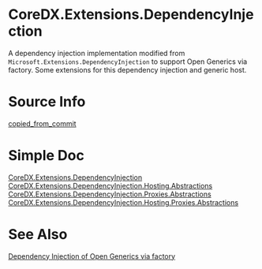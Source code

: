 # CoreDX.Extensions.DependencyInjection

A dependency injection implementation modified from `Microsoft.Extensions.DependencyInjection` to support Open Generics via factory.
Some extensions for this dependency injection and generic host.

# Source Info
[copied_from_commit](./CoreDX.Extensions.DependencyInjection/copied_from_commit.txt)

# Simple Doc
[CoreDX.Extensions.DependencyInjection](./CoreDX.Extensions.DependencyInjection/readme.md)
[CoreDX.Extensions.DependencyInjection.Hosting.Abstractions](./CoreDX.Extensions.DependencyInjection.Hosting.Abstractions/readme.md)
[CoreDX.Extensions.DependencyInjection.Proxies.Abstractions](./CoreDX.Extensions.DependencyInjection.Proxies.Abstractions/readme.md)
[CoreDX.Extensions.DependencyInjection.Hosting.Proxies.Abstractions](./CoreDX.Extensions.DependencyInjection.Hosting.Proxies.Abstractions/readme.md)

# See Also
[Dependency Injection of Open Generics via factory](https://github.com/dotnet/runtime/issues/41050 "Dependency Injection of Open Generics via factory")